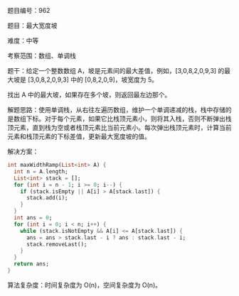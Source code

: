 题目编号：962

题目：最大宽度坡

难度：中等

考察范围：数组、单调栈

题干：给定一个整数数组 A，坡是元素间的最大差值，例如，[3,0,8,2,0,9,3] 的最大坡是 [3,0,8,2,0,9,3] 中的 [0,8,2,0,9]，坡宽度为 5。

找出 A 中的最大坡，如果存在多个坡，则返回最左边那个。

解题思路：使用单调栈，从右往左遍历数组，维护一个单调递减的栈，栈中存储的是数组下标。对于每个元素，如果它比栈顶元素小，则将其入栈，否则不断弹出栈顶元素，直到栈为空或者栈顶元素比当前元素小。每次弹出栈顶元素时，计算当前元素和栈顶元素的下标差值，更新最大宽度坡的值。

解决方案：

```dart
int maxWidthRamp(List<int> A) {
  int n = A.length;
  List<int> stack = [];
  for (int i = n - 1; i >= 0; i--) {
    if (stack.isEmpty || A[i] > A[stack.last]) {
      stack.add(i);
    }
  }
  int ans = 0;
  for (int i = 0; i < n; i++) {
    while (stack.isNotEmpty && A[i] <= A[stack.last]) {
      ans = ans > stack.last - i ? ans : stack.last - i;
      stack.removeLast();
    }
  }
  return ans;
}
```

算法复杂度：时间复杂度为 O(n)，空间复杂度为 O(n)。